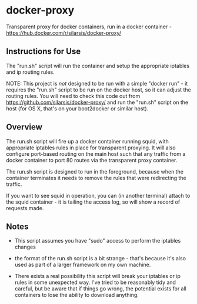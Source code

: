 docker-proxy
============

Transparent proxy for docker containers, run in a docker container - https://hub.docker.com/r/silarsis/docker-proxy/

## Instructions for Use

The "run.sh" script will run the container and setup the appropriate iptables
and ip routing rules.

NOTE: This project is _not_ designed to be run with a simple "docker run" - it
requires the "run.sh" script to be run on the docker host, so it can adjust the
routing rules. You will need to check this code out from
https://github.com/silarsis/docker-proxy/
and run the "run.sh" script on the host (for OS X, that's on your boot2docker or
similar host).

## Overview

The run.sh script will fire up a docker container running squid, with
appropriate iptables rules in place for transparent proxying. It will also
configure port-based routing on the main host such that any traffic from a
docker container to port 80 routes via the transparent proxy container.

The run.sh script is designed to run in the foreground, because when the
container terminates it needs to remove the rules that were redirecting the
traffic.

If you want to see squid in operation, you can (in another terminal) attach
to the squid container - it is tailing the access log, so will show a record
of requests made.

## Notes

* This script assumes you have "sudo" access to perform the iptables changes

* the format of the run.sh script is a bit strange - that's because it's also used as part of a larger framework on my own machine.

* There exists a real possibility this script will break your iptables or ip rules in some unexpected way. I've tried to be reasonably tidy and careful, but be aware that if things go wrong, the potential exists for all containers to lose the ability to download anything.
